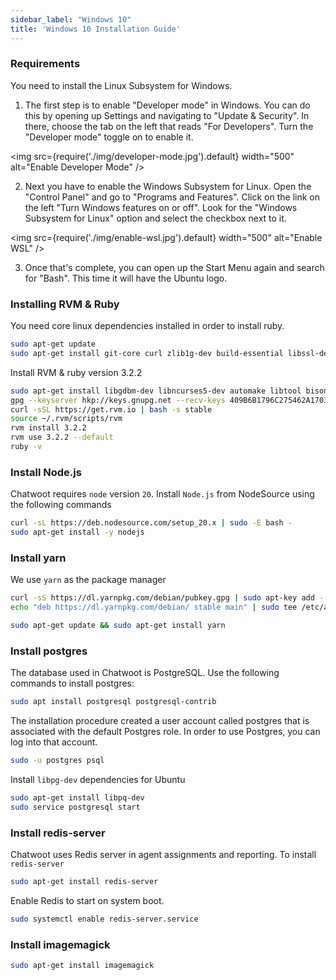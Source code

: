 ```yaml
---
sidebar_label: "Windows 10"
title: 'Windows 10 Installation Guide'
---
```


### Requirements

You need to install the Linux Subsystem for Windows.

1. The first step is to enable "Developer mode" in Windows. You can do this by opening up Settings and navigating to "Update & Security". In there, choose the tab on the left that reads "For Developers". Turn the "Developer mode" toggle on to enable it.

<img src={require('./img/developer-mode.jpg').default} width="500" alt="Enable Developer Mode" />

2. Next you have to enable the Windows Subsystem for Linux. Open the "Control Panel" and go to "Programs and Features". Click on the link on the left "Turn Windows features on or off". Look for the "Windows Subsystem for Linux" option and select the checkbox next to it.

<img src={require('./img/enable-wsl.jpg').default} width="500" alt="Enable WSL" />

3. Once that's complete, you can open up the Start Menu again and search for "Bash". This time it will have the Ubuntu logo.

### Installing RVM & Ruby

You need core linux dependencies installed in order to install ruby.

```bash
sudo apt-get update
sudo apt-get install git-core curl zlib1g-dev build-essential libssl-dev libreadline-dev libyaml-dev libsqlite3-dev sqlite3 libxml2-dev libxslt1-dev libcurl4-openssl-dev software-properties-common libffi-dev
```

Install RVM & ruby version 3.2.2

```bash
sudo apt-get install libgdbm-dev libncurses5-dev automake libtool bison libffi-dev
gpg --keyserver hkp://keys.gnupg.net --recv-keys 409B6B1796C275462A1703113804BB82D39DC0E3 7D2BAF1CF37B13E2069D6956105BD0E739499BDB
curl -sSL https://get.rvm.io | bash -s stable
source ~/.rvm/scripts/rvm
rvm install 3.2.2
rvm use 3.2.2 --default
ruby -v
```

### Install Node.js

Chatwoot requires `node` version `20`. Install `Node.js` from NodeSource using the following commands

```bash
curl -sL https://deb.nodesource.com/setup_20.x | sudo -E bash -
sudo apt-get install -y nodejs
```

### Install yarn

We use `yarn` as the package manager

```bash
curl -sS https://dl.yarnpkg.com/debian/pubkey.gpg | sudo apt-key add -
echo "deb https://dl.yarnpkg.com/debian/ stable main" | sudo tee /etc/apt/sources.list.d/yarn.list
```

```bash
sudo apt-get update && sudo apt-get install yarn
```

### Install postgres

The database used in Chatwoot is PostgreSQL. Use the following commands to install postgres:

```bash
sudo apt install postgresql postgresql-contrib
```

The installation procedure created a user account called postgres that is associated with the default Postgres role. In order to use Postgres, you can log into that account.

```bash
sudo -u postgres psql
```

Install `libpg-dev` dependencies for Ubuntu

```bash
sudo apt-get install libpq-dev
sudo service postgresql start
```

### Install redis-server

Chatwoot uses Redis server in agent assignments and reporting. To install `redis-server`

```bash
sudo apt-get install redis-server
```

Enable Redis to start on system boot.

```bash
sudo systemctl enable redis-server.service
```

### Install imagemagick

```bash
sudo apt-get install imagemagick
```
